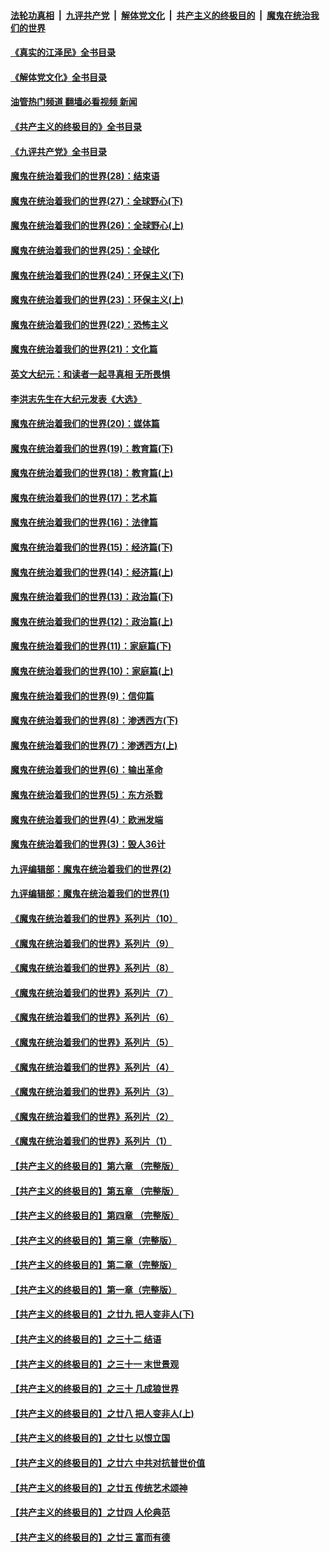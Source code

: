 ####  [法轮功真相](../../../../basic/blob/master/README.md?t=07072131) &nbsp;|&nbsp; [九评共产党](../../../../9ping.md/blob/master/README.md?t=07072131) &nbsp;|&nbsp; [解体党文化](../../../../jtdwh.md/blob/master/README.md?t=07072131)  &nbsp;|&nbsp; [共产主义的终极目的](../../../../gczydzjmd.md/blob/master/README.md?t=07072131) &nbsp;|&nbsp; [魔鬼在统治我们的世界](../../../../mgztzwmdsj.md/blob/master/README.md?t=07072131) 

#### [《真实的江泽民》全书目录](../pages/nsc422/n13721399.md?t=07072131) 

#### [《解体党文化》全书目录](../pages/nsc422/n13721157.md?t=07072131) 

#### [油管热门频道 翻墙必看视频 新闻](http://45.76.130.85:81/youtube.html?07072131)

#### [《共产主义的终极目的》全书目录](../pages/nsc422/n13721048.md?t=07072131) 

#### [《九评共产党》全书目录](../pages/nsc422/n13708085.md?t=07072131) 

#### [魔鬼在统治着我们的世界(28)：结束语](../pages/nsc422/n10936246.md?t=07072131) 

#### [魔鬼在统治着我们的世界(27)：全球野心(下)](../pages/nsc422/n10928319.md?t=07072131) 

#### [魔鬼在统治着我们的世界(26)：全球野心(上)](../pages/nsc422/n10900318.md?t=07072131) 

#### [魔鬼在统治着我们的世界(25)：全球化](../pages/nsc422/n10788205.md?t=07072131) 

#### [魔鬼在统治着我们的世界(24)：环保主义(下)](../pages/nsc422/n10695307.md?t=07072131) 

#### [魔鬼在统治着我们的世界(23)：环保主义(上)](../pages/nsc422/n10688613.md?t=07072131) 

#### [魔鬼在统治着我们的世界(22)：恐怖主义](../pages/nsc422/n10614727.md?t=07072131) 

#### [魔鬼在统治着我们的世界(21)：文化篇](../pages/nsc422/n10597706.md?t=07072131) 

#### [英文大纪元：和读者一起寻真相 无所畏惧](../pages/nsc422/n12542027.md?t=07072131) 

#### [李洪志先生在大纪元发表《大选》](../pages/nsc422/n12534746.md?t=07072131) 

#### [魔鬼在统治着我们的世界(20)：媒体篇](../pages/nsc422/n10586579.md?t=07072131) 

#### [魔鬼在统治着我们的世界(19)：教育篇(下)](../pages/nsc422/n10564808.md?t=07072131) 

#### [魔鬼在统治着我们的世界(18)：教育篇(上)](../pages/nsc422/n10526970.md?t=07072131) 

#### [魔鬼在统治着我们的世界(17)：艺术篇](../pages/nsc422/n10499093.md?t=07072131) 

#### [魔鬼在统治着我们的世界(16)：法律篇](../pages/nsc422/n10485969.md?t=07072131) 

#### [魔鬼在统治着我们的世界(15)：经济篇(下)](../pages/nsc422/n10469975.md?t=07072131) 

#### [魔鬼在统治着我们的世界(14)：经济篇(上)](../pages/nsc422/n10457370.md?t=07072131) 

#### [魔鬼在统治着我们的世界(13)：政治篇(下)](../pages/nsc422/n10448270.md?t=07072131) 

#### [魔鬼在统治着我们的世界(12)：政治篇(上)](../pages/nsc422/n10444576.md?t=07072131) 

#### [魔鬼在统治着我们的世界(11)：家庭篇(下)](../pages/nsc422/n10440961.md?t=07072131) 

#### [魔鬼在统治着我们的世界(10)：家庭篇(上)](../pages/nsc422/n10435448.md?t=07072131) 

#### [魔鬼在统治着我们的世界(9)：信仰篇](../pages/nsc422/n10432159.md?t=07072131) 

#### [魔鬼在统治着我们的世界(8)：渗透西方(下)](../pages/nsc422/n10429603.md?t=07072131) 

#### [魔鬼在统治着我们的世界(7)：渗透西方(上)](../pages/nsc422/n10426013.md?t=07072131) 

#### [魔鬼在统治着我们的世界(6)：输出革命](../pages/nsc422/n10421536.md?t=07072131) 

#### [魔鬼在统治着我们的世界(5)：东方杀戮](../pages/nsc422/n10417707.md?t=07072131) 

#### [魔鬼在统治着我们的世界(4)：欧洲发端](../pages/nsc422/n10414890.md?t=07072131) 

#### [魔鬼在统治着我们的世界(3)：毁人36计](../pages/nsc422/n10411583.md?t=07072131) 

#### [九评编辑部：魔鬼在统治着我们的世界(2)](../pages/nsc422/n10410036.md?t=07072131) 

#### [九评编辑部：魔鬼在统治着我们的世界(1)](../pages/nsc422/n10406825.md?t=07072131) 

#### [《魔鬼在统治着我们的世界》系列片（10）](../pages/nsc422/n12292670.md?t=07072131) 

#### [《魔鬼在统治着我们的世界》系列片（9）](../pages/nsc422/n12290859.md?t=07072131) 

#### [《魔鬼在统治着我们的世界》系列片（8）](../pages/nsc422/n12287445.md?t=07072131) 

#### [《魔鬼在统治着我们的世界》系列片（7）](../pages/nsc422/n12283425.md?t=07072131) 

#### [《魔鬼在统治着我们的世界》系列片（6）](../pages/nsc422/n12282314.md?t=07072131) 

#### [《魔鬼在统治着我们的世界》系列片（5）](../pages/nsc422/n12281419.md?t=07072131) 

#### [《魔鬼在统治着我们的世界》系列片（4）](../pages/nsc422/n12274024.md?t=07072131) 

#### [《魔鬼在统治着我们的世界》系列片（3）](../pages/nsc422/n12271322.md?t=07072131) 

#### [《魔鬼在统治着我们的世界》系列片（2）](../pages/nsc422/n12269049.md?t=07072131) 

#### [《魔鬼在统治着我们的世界》系列片（1）](../pages/nsc422/n12267575.md?t=07072131) 

#### [【共产主义的终极目的】第六章 （完整版）](../pages/nsc422/n11428913.md?t=07072131) 

#### [【共产主义的终极目的】第五章 （完整版）](../pages/nsc422/n11428912.md?t=07072131) 

#### [【共产主义的终极目的】第四章 （完整版）](../pages/nsc422/n11428907.md?t=07072131) 

#### [【共产主义的终极目的】第三章（完整版）](../pages/nsc422/n11428848.md?t=07072131) 

#### [【共产主义的终极目的】第二章（完整版）](../pages/nsc422/n11428831.md?t=07072131) 

#### [【共产主义的终极目的】第一章（完整版）](../pages/nsc422/n11417651.md?t=07072131) 

#### [【共产主义的终极目的】之廿九 把人变非人(下)](../pages/nsc422/n11344140.md?t=07072131) 

#### [【共产主义的终极目的】之三十二 结语](../pages/nsc422/n11360535.md?t=07072131) 

#### [【共产主义的终极目的】之三十一 末世景观](../pages/nsc422/n11351129.md?t=07072131) 

#### [【共产主义的终极目的】之三十 几成狼世界](../pages/nsc422/n11348280.md?t=07072131) 

#### [【共产主义的终极目的】之廿八 把人变非人(上)](../pages/nsc422/n11340492.md?t=07072131) 

#### [【共产主义的终极目的】之廿七 以恨立国](../pages/nsc422/n11336944.md?t=07072131) 

#### [【共产主义的终极目的】之廿六 中共对抗普世价值](../pages/nsc422/n11324785.md?t=07072131) 

#### [【共产主义的终极目的】之廿五 传统艺术颂神](../pages/nsc422/n11296396.md?t=07072131) 

#### [【共产主义的终极目的】之廿四 人伦典范](../pages/nsc422/n11296397.md?t=07072131) 

#### [【共产主义的终极目的】之廿三 富而有德](../pages/nsc422/n11283598.md?t=07072131) 

<img src='http://gfw-breaker.win/goodnews/indexes/nsc422.md' width='0px' height='0px'/>
